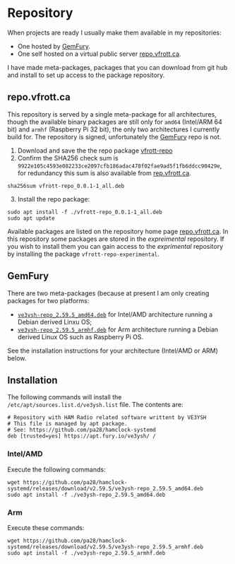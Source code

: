 # Repository

When projects are ready I usually make them available in my repositories:
* One hosted by [GemFury](https://gemfury.com/). 
* One self hosted on a virtual public server [repo.vfrott.ca](https://repo.vfrott.ca).

I have made meta-packages, packages that you can download from git hub and install to set up access to the package repository.

## repo.vfrott.ca

This repository is served by a single meta-package for all architectures, though the available binary packages are still only
for `amd64` (Intel/ARM 64 bit) and `armhf` (Raspberry Pi 32 bit), the only two architectures I currently build for. The repository
is signed, unfortunately the [GemFury](https://gemfury.com/) repo is not.

1. Download and save the the repo package [vfrott-repo](https://github.com/pa28/hamclock-systemd/releases/download/V2.65/vfrott-repo_0.0.1-1_all.deb)
2. Confirm the SHA256 check sum is `9922e105c4593e082233ce2097cfb186adac478f02fae9ad5f1fb6ddcc90429e`, for redundancy this sum is also available from [rep.vfrott.ca](https://repo.vfrott.ca/).
```
sha256sum vfrott-repo_0.0.1-1_all.deb
```
3. Install the repo package:
```
sudo apt install -f ./vfrott-repo_0.0.1-1_all.deb
sudo apt update
```

Available packages are listed on the repository home page [repo.vfrott.ca](https://repo.vfrott.ca/). In this repository some packages
are stored in the <em>expreimental</em> repository. If you wish to install them you can gain access to the <em>exprimental</em>
repository by installing the package `vfrott-repo-experimental`.

## GemFury
There are two meta-packages (because at present I am only creating packages for two platforms:
* [`ve3ysh-repo_2.59.5_amd64.deb`](https://github.com/pa28/hamclock-systemd/releases/download/v2.59.5/ve3ysh-repo_2.59.5_amd64.deb)
for Intel/AMD architecture running a Debian derived Linxu OS;
* [`ve3ysh-repo_2.59.5_armhf.deb`](https://github.com/pa28/hamclock-systemd/releases/download/v2.59.5/ve3ysh-repo_2.59.5_armhf.deb)
for Arm architecture running a Debian derived Linux OS such as Raspberry Pi OS.

See the installation instructions for your architecture (Intel/AMD or ARM) below.

## Installation

The following commands will install the `/etc/apt/sources.list.d/ve3ysh.list` file. The contents are:
```
# Repository with HAM Radio related software writtent by VE3YSH
# This file is managed by apt package.
# See: https://github.com/pa28/hamclock-systemd
deb [trusted=yes] https://apt.fury.io/ve3ysh/ /
```

### Intel/AMD

Execute the following commands:
```
wget https://github.com/pa28/hamclock-systemd/releases/download/v2.59.5/ve3ysh-repo_2.59.5_amd64.deb
sudo apt install -f ./ve3ysh-repo_2.59.5_amd64.deb
```
### Arm 

Execute these commands:
```
wget https://github.com/pa28/hamclock-systemd/releases/download/v2.59.5/ve3ysh-repo_2.59.5_armhf.deb
sudo apt install -f ./ve3ysh-repo_2.59.5_armhf.deb
```
